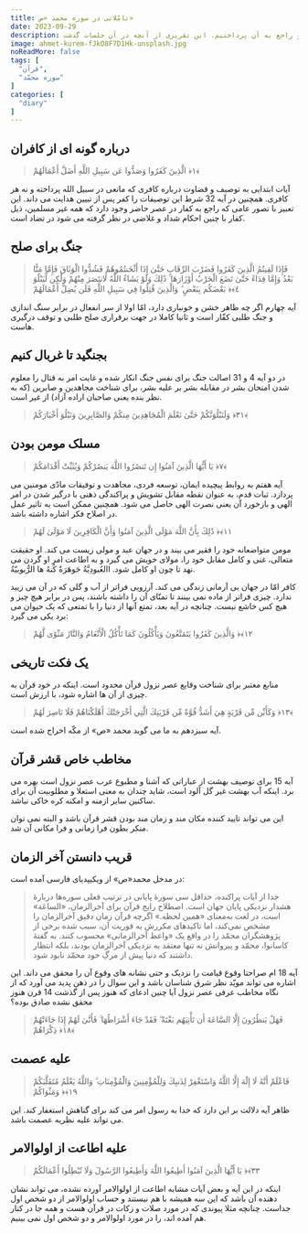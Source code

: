 ```yaml
---
title: تامّلاتی در سوره محمد «ص»
date: 2023-09-29
description: با دوستان همراه، مدتی به صورت جمعی سوره محمّد «ص» را خواندیم و به گفتگو راجع به آن پرداختیم. این تقریری از آنچه در آن جلسات گذشت ...
image: ahmet-kurem-fJkO8F7D1Hk-unsplash.jpg
noReadMore: false
tags: [
  "قرآن",
  "سوره محمّد"
]
categories: [
  "diary"
]
---
```


## درباره گونه ای از کافران

> الَّذِينَ كَفَرُوا وَصَدُّوا عَن سَبِيلِ اللَّهِ أَضَلَّ أَعْمَالَهُمْ ‎﴿١﴾

آیات ابتدایی به توصیف و قضاوت درباره کافری که مانعی در سبیل الله پرداخته و نه هر کافری. همچنین در آیه 32 شرط این توصیفات را کفر پس از تبیین هدایت می داند. این تعبیر با تصور عامی که راجع به کفار در عصر حاضر وجود دارد که همه غیر مسلمین، ذیل کفار با چنین احکام شداد و غلاضی در نظر گرفته می شود در تضاد است.

## جنگ برای صلح

> فَإِذَا لَقِيتُمُ الَّذِينَ كَفَرُوا فَضَرْبَ الرِّقَابِ حَتَّىٰ إِذَا أَثْخَنتُمُوهُمْ فَشُدُّوا الْوَثَاقَ فَإِمَّا مَنًّا بَعْدُ وَإِمَّا فِدَاءً حَتَّىٰ تَضَعَ الْحَرْبُ أَوْزَارَهَا ۚ ذَٰلِكَ وَلَوْ يَشَاءُ اللَّهُ لَانتَصَرَ مِنْهُمْ وَلَٰكِن لِّيَبْلُوَ بَعْضَكُم بِبَعْضٍ ۗ وَالَّذِينَ قُتِلُوا فِي سَبِيلِ اللَّهِ فَلَن يُضِلَّ أَعْمَالَهُمْ ‎﴿٤﴾‏

آیه چهارم اگر چه ظاهر خشن و خونباری دارد، امّا اولا از سر انفعال در برابر سنگ اندازی و جنگ طلبی کفّار است و ثانیا کاملا در جهت برقراری صلح طلبی و توقف درگیری هاست.


 ## بجنگید تا غربال کنیم

در دو آیه 4 و 31 اصالت جنگ برای نفس جنگ انکار شده و غایت امر به قتال را معلوم شدن امتحان بشر در مقابله بشر بر علیه بشر، برای شناخت مجاهدین و صابرین (که به نظر بنده یعنی صاحبان اراده آزاد) از غیر است.

> وَلَنَبْلُوَنَّكُمْ حَتَّىٰ نَعْلَمَ الْمُجَاهِدِينَ مِنكُمْ وَالصَّابِرِينَ وَنَبْلُوَ أَخْبَارَكُمْ ‎﴿٣١﴾

## مسلک مومن بودن

> يَا أَيُّهَا الَّذِينَ آمَنُوا إِن تَنصُرُوا اللَّهَ يَنصُرْكُمْ وَيُثَبِّتْ أَقْدَامَكُمْ ‎﴿٧﴾

آیه هفتم به روابط پیچیده ایمان، توسعه فردی، مجاهدت و توفیقات مادّی مومنین می پردازد. ثبات قدم، به عنوان نقطه مقابل تشویش و پراکندگی ذهنی با درگیر شدن در امر الهی و بازخورد آن یعنی نصرت الهی حاصل می شود. همچنین ممکن است به تاثیر عمل در اصلاح فکر اشاره داشته باشد.

> ذَٰلِكَ بِأَنَّ اللَّهَ مَوْلَى الَّذِينَ آمَنُوا وَأَنَّ الْكَافِرِينَ لَا مَوْلَىٰ لَهُمْ ‎﴿١١﴾‏

مومن متواضعانه خود را فقیر می بیند و در جهان عبد و مولی زیست می کند.
او حقیقت متعالی، غنی و کامل مقابل خود را، مولای خویش می گیرد و به اطاعت امر او گردن می نهد تا چون او کامل شود. االعُبودِيَّةُ جَوهَرَةٌ كُنهُ ها الرُّبوبيّةُ.

کافر امّا در جهان بی آرمانی زندگی می کند. آرزویی فراتر از آب و گلی که در آن می زیید ندارد. چیزی فراتر از ماده نمی بینند تا تمنّای آن را داشته باشند، پس در برابر هیچ چیز و هیچ کس خاشع نیست. چنانچه در آیه بعد، تمتع آنها از دنیا را با تمتعی که یک حیوان می برد یکی می گیرد:

> وَالَّذِينَ كَفَرُوا يَتَمَتَّعُونَ وَيَأْكُلُونَ كَمَا تَأْكُلُ الْأَنْعَامُ وَالنَّارُ مَثْوًى لَّهُمْ ‎﴿١٢﴾‏

## یک فکت تاریخی

منابع معتبر برای شناخت وقایع عصر نزول قرآن محدود است. اینکه در خود قرآن به چیزی از آن ها اشاره شود، با ارزش است.

> وَكَأَيِّن مِّن قَرْيَةٍ هِيَ أَشَدُّ قُوَّةً مِّن قَرْيَتِكَ الَّتِي أَخْرَجَتْكَ أَهْلَكْنَاهُمْ فَلَا نَاصِرَ لَهُمْ ‎﴿١٣﴾

آیه سیزدهم به ما می گوید محمد «ص» از مکّه اخراج شده است.

## مخاطب خاص قشر قرآن

آیه 15 برای توصیف بهشت از عباراتی که آشنا و مطبوع عرب عصر نزول است بهره می برد. اینکه آب بهشت غیر گل آلود است، شاید چندان به معنی استعلا و مطلوبیت آن برای ساکنین سایر ازمنه و امکنه کره خاکی نباشد.

 این می تواند تایید کننده مکان مند و زمان مند بودن قشر قرآن باشد و البته نمی توان منکر بطون فرا زمانی و فرا مکانی آن شد.
 
 ## قریب دانستن آخر الزمان
 
 در مدخل محمد«ص» از ویکیپدیای فارسی آمده است:
 
 > جدا از آیات پراکنده، حداقل سی سورهٔ پایانی در ترتیب فعلی سوره‌ها دربارهٔ هشدار نزدیکی پایان جهان است. اصطلاح رایج قرآن برای آخرالزمان، «الساعَة» است، در لغت به‌معنای «همین لحظه.» اگرچه قرآن زمان دقیق آخرالزمان را مشخص نمی‌کند، اما تاکیدهای مکررش به فوریت آن، سبب شده برخی از پژوهشگران محمّد را در واقع یک «واعظ آخرالزمانی» محسوب کنند. به گفتهٔ کاسانوا، محمّد و پیروانش نه تنها معتقد به نزدیکی آخرالزمان بودند، بلکه انتظار داشتند که دنیا پیش از مرگِ خود محمّد نابود شود.
 
 آیه 18 ام صراحتا وقوع قیامت را نزدیک و حتی نشانه های وقوع آن را محقق می داند. این اشاره می تواند مویّد نظر شرق شناسان باشد و این سوال را در ذهن پدید می آورد که از نگاه مخاطب عرفی عصر نزول آیا چنین ادعای که هنوز پس از گذشت 14 قرن هنوز محقق نشده صادق بوده؟
 
 > فَهَلْ يَنظُرُونَ إِلَّا السَّاعَةَ أَن تَأْتِيَهُم بَغْتَةً ۖ فَقَدْ جَاءَ أَشْرَاطُهَا ۚ فَأَنَّىٰ لَهُمْ إِذَا جَاءَتْهُمْ ذِكْرَاهُمْ ‎﴿١٨﴾
 
 ## علیه عصمت
 
 > فَاعْلَمْ أَنَّهُ لَا إِلَٰهَ إِلَّا اللَّهُ وَاسْتَغْفِرْ لِذَنبِكَ وَلِلْمُؤْمِنِينَ وَالْمُؤْمِنَاتِ ۗ وَاللَّهُ يَعْلَمُ مُتَقَلَّبَكُمْ وَمَثْوَاكُمْ ‎﴿١٩﴾‏
 
 ظاهر آیه دلالت بر این دارد که خدا به رسول امر می کند برای گناهش استغفار کند. این می تواند علیه نظریه عصمت باشد.
 
 ## علیه اطاعت از اولوالامر
 
 > يَا أَيُّهَا الَّذِينَ آمَنُوا أَطِيعُوا اللَّهَ وَأَطِيعُوا الرَّسُولَ وَلَا تُبْطِلُوا أَعْمَالَكُمْ ‎﴿٣٣﴾‏
 
  اینکه در این آیه و بعض آیات مشابه اطاعت از اولوالامر آورده نشده، می تواند نشان دهنده آن باشد که این سه همیشه با هم نیستند و حساب اولوالامر از دو شخص اول جداست. چنانچه مثلا پیوندی که در مورد صلات و زکات در قرآن هست و همه جا در کنار هم آمده اند، را در مورد اولوالامر و دو شخص اول نمی بینیم.
 
 
 



